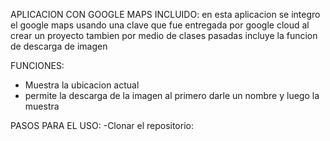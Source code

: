APLICACION CON GOOGLE MAPS INCLUIDO:
en esta aplicacion se integro el google maps usando una clave que fue entregada por google cloud al crear un proyecto tambien por medio de clases pasadas incluye la funcion de descarga de imagen

FUNCIONES:
- Muestra la ubicacion actual
- permite la descarga de la imagen al primero darle un nombre y luego la muestra

PASOS PARA EL USO:
-Clonar el repositorio: 
